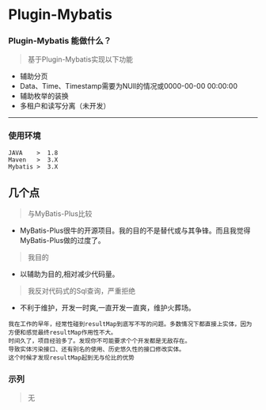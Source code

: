 # Plugin-Mybatis

### Plugin-Mybatis 能做什么？

> 基于Plugin-Mybatis实现以下功能
- 辅助分页
- Data、Time、Timestamp需要为NUll的情况或0000-00-00 00:00:00
- 辅助枚举的装换
- 多租户和读写分离（未开发）

---
### 使用环境

    JAVA    >  1.8
    Maven   >  3.X
    Mybatis >  3.X

## 几个点

> 与MyBatis-Plus比较

-  MyBatis-Plus很牛的开源项目。我的目的不是替代或与其争锋。而且我觉得MyBatis-Plus做的过度了。

> 我目的

-  以辅助为目的,相对减少代码量。


> 我反对代码式的Sql查询，严重拒绝

-  不利于维护，开发一时爽,一直开发一直爽，维护火葬场。
```xml:
我在工作的早年，经常性碰到resultMap到底写不写的问题。多数情况下都直接上实体，因为方便和感觉最终resultMap作用性不大。
时间久了，项目经验多了。发现你不可能要求个个开发都是无敌存在。
导致实体污染接口、还有别名的使用、历史悠久性的接口修改实体。
这个时候才发现resultMap起到无与伦比的优势
```
### 示列

> 无
